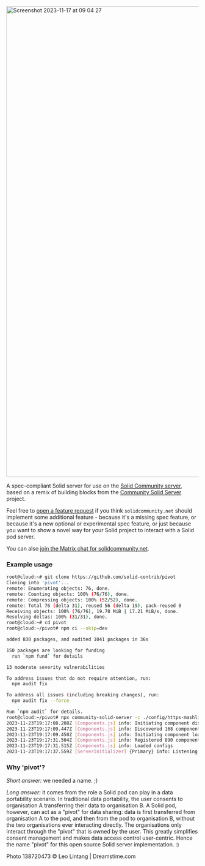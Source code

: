 <img width="1230" alt="Screenshot 2023-11-17 at 09 04 27" src="https://github.com/solid-contrib/pivot/assets/408412/62dfdec2-eb7c-4d43-ad1b-4ea885b853fa">

A spec-compliant Solid server for use on the [Solid Community server](https://solidcommunity.net), based on a remix of building blocks from the [Community Solid Server](https://github.com/CommunitySolidServer/CommunitySolidServer) project.

Feel free to [open a feature request](https://github.com/solid-contrib/pivot/issues/new) if you think `solidcommunity.net` should implement some additional feature - because it's a missing spec feature, or because it's a new optional or experimental spec feature, or just because you want to show a novel way for your Solid project to interact with a Solid pod server.

You can also [join the Matrix chat for solidcommunity.net](https://matrix.to/#/#solid_solidcommunity.net:gitter.im).

### Example usage

```bash
root@cloud:~# git clone https://github.com/solid-contrib/pivot
Cloning into 'pivot'...
remote: Enumerating objects: 76, done.
remote: Counting objects: 100% (76/76), done.
remote: Compressing objects: 100% (52/52), done.
remote: Total 76 (delta 31), reused 56 (delta 19), pack-reused 0
Receiving objects: 100% (76/76), 19.78 MiB | 17.21 MiB/s, done.
Resolving deltas: 100% (31/31), done.
root@cloud:~# cd pivot
root@cloud:~/pivot# npm ci --skip=dev

added 830 packages, and audited 1041 packages in 36s

150 packages are looking for funding
  run `npm fund` for details

13 moderate severity vulnerabilities

To address issues that do not require attention, run:
  npm audit fix

To address all issues (including breaking changes), run:
  npm audit fix --force

Run `npm audit` for details.
root@cloud:~/pivot# npx community-solid-server -c ./config/https-mashlib-suffix-file.json -f ./data --httpsKey /etc/letsencrypt/live/cloud.pondersource.com/privkey.pem --httpsCert /etc/letsencrypt/live/cloud.pondersource.com/fullchain.pem -p 8086 -b https://cloud.pondersource.com:8086
2023-11-23T19:17:08.208Z [Components.js] info: Initiating component discovery from /root/pivot/node_modules/@solid/community-server/
2023-11-23T19:17:09.447Z [Components.js] info: Discovered 168 component packages within 1041 packages
2023-11-23T19:17:09.450Z [Components.js] info: Initiating component loading
2023-11-23T19:17:31.504Z [Components.js] info: Registered 890 components
2023-11-23T19:17:31.515Z [Components.js] info: Loaded configs
2023-11-23T19:17:37.559Z [ServerInitializer] {Primary} info: Listening to server at https://localhost:8086/
```

### Why 'pivot'?
_Short answer:_ we needed a name. ;)

_Long answer:_ it comes from the role a Solid pod can play in a data portability scenario.
In traditional data portability, the user consents to organisation A transferring their data to organisation B.
A Solid pod, however, can act as a "pivot" for data sharing: data is first transferred from organisation A to the pod, and then from the pod to organisation B, without the two organisations ever interacting directly. The organisations only interact through the "pivot" that is owned by the user.
This greatly simplifies consent management and makes data access control user-centric. Hence the name "pivot" for this open source Solid server implementation. :)


Photo 138720473 © Leo Lintang | Dreamstime.com
